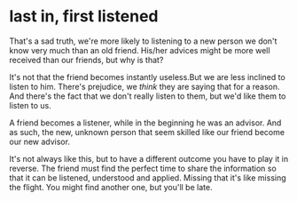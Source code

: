 
# last in, first listened

That's a sad truth, we're more likely to listening to a new person we don't know very much than an old friend.
His/her advices might be more well received than our friends, but why is that?

It's not that the friend becomes instantly useless.But we are less inclined to listen to him.
There's prejudice, we _think_ they are saying that for a reason. And there's the fact that we don't really listen to them, but we'd like them to listen to us.

A friend becomes a listener, while in the beginning he was an advisor. And as such, the new, unknown person that seem skilled like our friend become our new advisor.

It's not always like this, but to have a different outcome you have to play it in reverse. The friend must find the perfect time to share the information so that it can be listened, understood and applied.
Missing that it's like missing the flight. You might find another one, but you'll be late.

